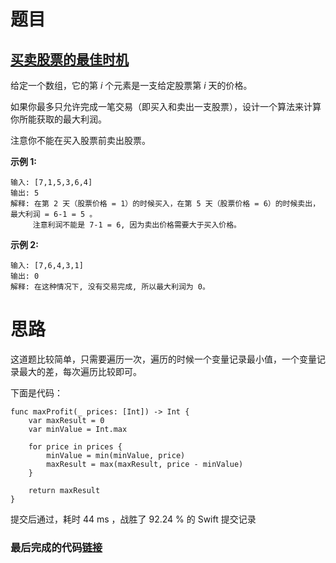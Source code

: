 # 题目

## [买卖股票的最佳时机](https://leetcode-cn.com/problems/best-time-to-buy-and-sell-stock/)

给定一个数组，它的第 *i* 个元素是一支给定股票第 *i* 天的价格。

如果你最多只允许完成一笔交易（即买入和卖出一支股票），设计一个算法来计算你所能获取的最大利润。

注意你不能在买入股票前卖出股票。

**示例 1:**

```
输入: [7,1,5,3,6,4]
输出: 5
解释: 在第 2 天（股票价格 = 1）的时候买入，在第 5 天（股票价格 = 6）的时候卖出，最大利润 = 6-1 = 5 。
     注意利润不能是 7-1 = 6, 因为卖出价格需要大于买入价格。
```

**示例 2:**

```
输入: [7,6,4,3,1]
输出: 0
解释: 在这种情况下, 没有交易完成, 所以最大利润为 0。
```

# 思路

这道题比较简单，只需要遍历一次，遍历的时候一个变量记录最小值，一个变量记录最大的差，每次遍历比较即可。

下面是代码：

```
func maxProfit(_ prices: [Int]) -> Int {
    var maxResult = 0
    var minValue = Int.max
    
    for price in prices {
        minValue = min(minValue, price)
        maxResult = max(maxResult, price - minValue)
    }
    
    return maxResult
}
```

提交后通过，耗时 44 ms ，战胜了 92.24 % 的 Swift 提交记录

### 最后完成的代码[链接](https://github.com/pepsikirk/LeetCode/blob/master/Algorithm/78.Subsets/code.swift)




